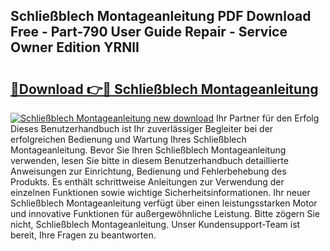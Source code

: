 ## Schließblech Montageanleitung PDF Download Free - Part-790 User Guide Repair - Service Owner Edition YRNlI

# <h2><a href="http://df6yq6o.blite.top/?on=Schlie%c3%9fblech+Montageanleitung">🔗Download 👉🔴 Schließblech Montageanleitung</a></h2>

[![Schließblech Montageanleitung new download](https://i.imgur.com/lujVjoI.png)](http://df6yq6o.blite.top/?on=Schlie%c3%9fblech+Montageanleitung)
Ihr Partner für den Erfolg Dieses Benutzerhandbuch ist Ihr zuverlässiger Begleiter bei der erfolgreichen Bedienung und Wartung Ihres Schließblech Montageanleitung. Bevor Sie Ihren Schließblech Montageanleitung verwenden, lesen Sie bitte in diesem Benutzerhandbuch detaillierte Anweisungen zur Einrichtung, Bedienung und Fehlerbehebung des Produkts. Es enthält schrittweise Anleitungen zur Verwendung der einzelnen Funktionen sowie wichtige Sicherheitsinformationen. Ihr neuer Schließblech Montageanleitung verfügt über einen leistungsstarken Motor und innovative Funktionen für außergewöhnliche Leistung. Bitte zögern Sie nicht, Schließblech Montageanleitung. Unser Kundensupport-Team ist bereit, Ihre Fragen zu beantworten.
